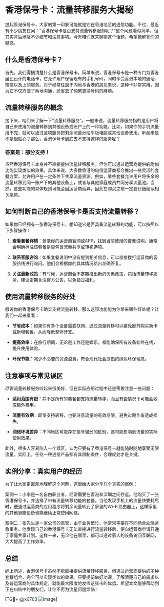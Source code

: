 # 香港保号卡：流量转移服务大揭秘

提起香港保号卡，大家的第一印象可能就是它在香港地区的通信功能。不过，最近有不少朋友在问：“香港保号卡是否支持流量转移服务呢？”这个问题看似简单，但其实背后涉及不少细节和注意事项。今天咱们就来聊聊这个话题，希望能解答你的疑惑。

## 什么是香港保号卡？

首先，我们得搞清楚什么是香港保号卡。简单来说，香港保号卡是一种专门为香港居民设计的电话卡，它允许用户保留现有的手机号码，同时享受香港本地的通话、短信以及上网服务。对于经常往返于内地与香港的朋友来说，这种卡非常实用，因为它不仅方便了两地沟通，还省去了频繁更换号码的麻烦。

## 流量转移服务的概念

接下来，咱们来了解一下“流量转移服务”。一般来说，流量转移服务指的是用户将自己未使用的流量转移到其他设备或账户上的一种功能。比如，如果你的手机流量用不完，就可以通过这项服务把剩余流量分给平板电脑或其他设备使用。听起来是不是很贴心？那么，香港保号卡到底支不支持这样的服务呢？

### 答案是：部分支持！

虽然香港保号卡本身并不直接提供流量转移服务，但你可以通过运营商提供的附加功能实现类似的效果。具体来说，大多数香港的电信运营商都会推出一些灵活的套餐方案，允许用户在一定条件下共享流量资源。例如，某些套餐允许用户将多余的流量转移到同一账户下的其他设备上，或者与其他家庭成员共同分享流量池。当然，这些功能的具体规则可能会因运营商而异，因此在购买之前一定要仔细阅读相关条款。

## 如何判断自己的香港保号卡是否支持流量转移？

如果你已经拥有一张香港保号卡，想知道它是否具备流量转移的功能，可以按照以下步骤操作：

1. **查看套餐详情**：登录你的运营商官网或APP，找到当前使用的套餐说明。通常会明确标注该套餐是否包含流量共享或转移选项。
   
2. **联系客服咨询**：如果套餐说明中没有提到相关信息，可以直接拨打运营商的客服热线进行询问。他们会根据你的具体情况给出准确答复。

3. **关注最新政策**：有时候，运营商会不定期推出新的优惠政策，包括流量转移服务。建议定期关注官方公告，以免错过福利。

## 使用流量转移服务的好处

假设你的香港保号卡确实支持流量转移，那么这项功能能为你带来哪些好处呢？让我们一起来看看：

- **节省成本**：如果你有多个设备需要联网，通过流量转移可以避免额外购买新卡或新增套餐，从而降低整体开支。
  
- **提高效率**：在旅行期间，无论是工作还是娱乐，都能确保所有设备始终在线，提升使用体验。

- **环保节能**：减少不必要的资源浪费，符合现代社会提倡的绿色环保理念。

## 注意事项与常见误区

尽管流量转移服务听起来很美好，但在实际应用过程中还是需要注意一些问题：

- **适用范围有限**：并不是所有的套餐都支持流量转移，而且有些情况下可能会收取额外费用。

- **流量有效期**：即使支持转移，也要注意流量的有效期限，避免过期作废造成损失。

- **网络环境差异**：不同地区可能存在信号强弱的区别，这可能影响到流量的实际使用效果。

此外，很多人容易陷入一个误区，认为只要有了香港保号卡就能随时随地享受无限流量。实际上，任何一种通信产品都有其限制条件，合理规划才是关键。

## 实例分享：真实用户的经历

为了让大家更直观地理解这个问题，这里给大家分享几个真实的案例：

案例一：小李是一名自由职业者，经常需要在香港和深圳之间往返。他购买了一张香港保号卡，并选择了带有流量转移功能的套餐。当他发现手机上的流量快要耗尽时，便通过运营商的应用程序将剩余流量转到了家里的Wi-Fi路由器上，这样家里的其他智能设备也能继续正常使用网络。

案例二：张先生是一家公司的高管，由于业务繁忙，他常常需要在不同场合处理紧急事务。他发现自己的香港保号卡无法直接进行流量转移后，便向运营商申请开通了家庭共享计划。这样一来，无论他在哪里，都可以通过家人的设备访问互联网，大大提高了工作效率。

## 总结

综上所述，香港保号卡虽然不能直接提供流量转移服务，但通过运营商提供的多种套餐组合，完全可以实现类似的效果。只要提前做好功课，了解清楚自己的需求以及各运营商的具体规定，就能最大限度地发挥这张卡的优势。希望本文能够帮助到正在纠结中的朋友们，让你不再为流量问题烦恼！

[TG💪+ @jx0703 ![Image](https://github.com/user-attachments/assets/dbca1d08-cadb-493c-b0ec-ad6f7a83f270)]